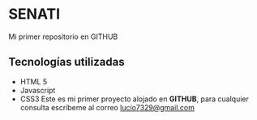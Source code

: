 # SENATI
Mi primer repositorio en GITHUB
## Tecnologías utilizadas
- HTML 5
- Javascript
- CSS3
Este es mi primer proyecto alojado en **GITHUB**, para cualquier consulta
escríbeme al correo lucio7329@gmail.com
